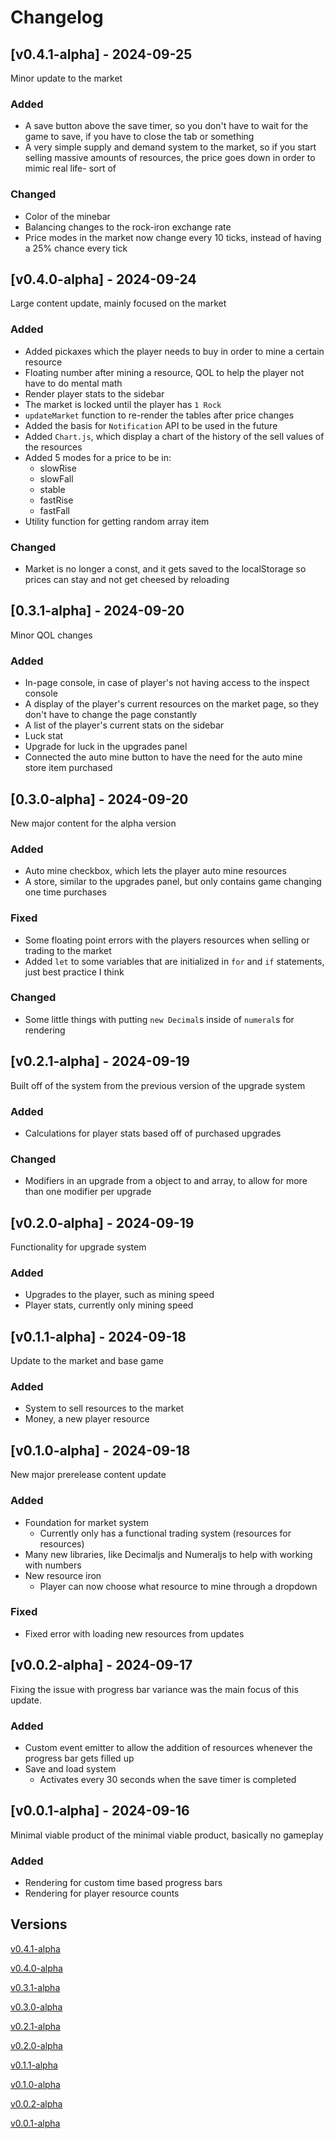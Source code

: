 # Changelog

## [v0.4.1-alpha] - 2024-09-25

Minor update to the market

### Added

- A save button above the save timer, so you don't have to wait for the game to save, if you have to close the tab or something
- A very simple supply and demand system to the market, so if you start selling massive amounts of resources, the price goes down in order to mimic real life- sort of

### Changed

- Color of the minebar
- Balancing changes to the rock-iron exchange rate
- Price modes in the market now change every 10 ticks, instead of having a 25% chance every tick

## [v0.4.0-alpha] - 2024-09-24

Large content update, mainly focused on the market

### Added

- Added pickaxes which the player needs to buy in order to mine a certain resource
- Floating number after mining a resource, QOL to help the player not have to do mental math 
- Render player stats to the sidebar
- The market is locked until the player has `1 Rock`
- `updateMarket` function to re-render the tables after price changes
- Added the basis for `Notification` API to be used in the future
- Added `Chart.js`, which display a chart of the history of the sell values of the resources
- Added 5 modes for a price to be in:
  - slowRise
  - slowFall
  - stable
  - fastRise
  - fastFall
- Utility function for getting random array item

### Changed

- Market is no longer a const, and it gets saved to the localStorage so prices can stay and not get cheesed by reloading

## [0.3.1-alpha] - 2024-09-20

Minor QOL changes

### Added

- In-page console, in case of player's not having access to the inspect console
- A display of the player's current resources on the market page, so they don't have to change the page constantly
- A list of the player's current stats on the sidebar
- Luck stat
- Upgrade for luck in the upgrades panel
- Connected the auto mine button to have the need for the auto mine store item purchased

## [0.3.0-alpha] - 2024-09-20

New major content for the alpha version

### Added

- Auto mine checkbox, which lets the player auto mine resources
- A store, similar to the upgrades panel, but only contains game changing one time purchases

### Fixed 
- Some floating point errors with the players resources when selling or trading to the market
- Added `let` to some variables that are initialized in `for` and `if` statements, just best practice I think

### Changed
- Some little things with putting `new Decimal`s inside of `numeral`s for rendering

## [v0.2.1-alpha] - 2024-09-19

Built off of the system from the previous version of the upgrade system

### Added

- Calculations for player stats based off of purchased upgrades

### Changed

- Modifiers in an upgrade from a object to and array, to allow for more than one modifier per upgrade

## [v0.2.0-alpha] - 2024-09-19

Functionality for upgrade system

### Added

- Upgrades to the player, such as mining speed
- Player stats, currently only mining speed

## [v0.1.1-alpha] - 2024-09-18

Update to the market and base game

### Added

- System to sell resources to the market
- Money, a new player resource

## [v0.1.0-alpha] - 2024-09-18

New major prerelease content update

### Added

- Foundation for market system
  - Currently only has a functional trading system (resources for resources)
- Many new libraries, like Decimaljs and Numeraljs to help with working with numbers
- New resource iron
  - Player can now choose what resource to mine through a dropdown

### Fixed

- Fixed error with loading new resources from updates

## [v0.0.2-alpha] - 2024-09-17

Fixing the issue with progress bar variance was the main focus of this update.

### Added

- Custom event emitter to allow the addition of resources whenever the progress bar gets filled up
- Save and load system
  - Activates every 30 seconds when the save timer is completed

## [v0.0.1-alpha] - 2024-09-16

Minimal viable product of the minimal viable product, basically no gameplay

### Added

- Rendering for custom time based progress bars
- Rendering for player resource counts

## Versions

[v0.4.1-alpha](https://github.com/Joseph-Heinz-Student/Incremental/releases/tag/v0.4.1-alpha)

[v0.4.0-alpha](https://github.com/Joseph-Heinz-Student/Incremental/releases/tag/v0.4.0-alpha)

[v0.3.1-alpha](https://github.com/Joseph-Heinz-Student/Incremental/releases/tag/v0.3.1-alpha)

[v0.3.0-alpha](https://github.com/Joseph-Heinz-Student/Incremental/releases/tag/v0.3.0-alpha)

[v0.2.1-alpha](https://github.com/Joseph-Heinz-Student/Incremental/releases/tag/v0.2.1-alpha)

[v0.2.0-alpha](https://github.com/Joseph-Heinz-Student/Incremental/releases/tag/v0.2.0-alpha)

[v0.1.1-alpha](https://github.com/Joseph-Heinz-Student/Incremental/releases/tag/v0.1.1-alpha)

[v0.1.0-alpha](https://github.com/Joseph-Heinz-Student/Incremental/releases/tag/v0.1.0-alpha)

[v0.0.2-alpha](https://github.com/Joseph-Heinz-Student/Incremental/releases/tag/v0.0.2-alpha)

[v0.0.1-alpha](https://github.com/Joseph-Heinz-Student/Incremental/releases/tag/v0.0.1-alpha)
